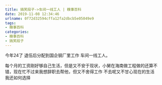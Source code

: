 ```yaml
---
title: 搞笑段子->车间一线工人 | 糗事百科
date: 2019-11-08 12:34:46
urlname: 0f72d32594cffa12fa2dbcb5e05049e9
tags: 
- 糗事百科
categories:
- 糗事百科
- 搞笑段子
---
```

今年24了 退伍后分配到国企钢厂里工作 车间一线工人。

每个月的工资刚好够自己生活，但是又不安于现状，小舅在海南做工程做的还算不错，现在忙不过来我想辞职去帮他，但又不舍得工作 不去呢又不甘心现在的生活 我还如何选择


